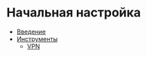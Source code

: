 # Начальная настройка

* [Введение](./intro.md)
* [Инструменты](./tools.md)
    * [VPN](./tools/vpn.md)